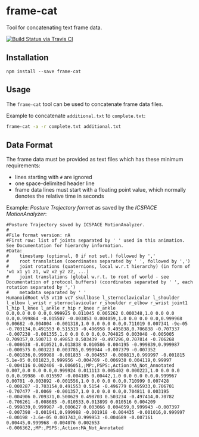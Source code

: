 # frame-cat

Tool for concatenating text frame data.

[![Build Status via Travis CI](https://travis-ci.org/xhronos/frame-cat.svg?branch=master)](https://travis-ci.org/xhronos/frame-cat)

Installation
------------

    npm install --save frame-cat

Usage
-----

The `frame-cat` tool can be used to concatenate frame data files.

Example to concatenate `additional.txt` to `complete.txt`:

```bash
frame-cat -a -r complete.txt additional.txt
```


Data Format
-----------

The frame data must be provided as text files which has these minimum requirements:
* lines starting with `#` are ignored
* one space-delimited header line
* frame data lines must start with a floating point value, which normally denotes the relative time in seconds

Example: *Posture Trajectory format* as saved by the *ICSPACE MotionAnalyzer*:

```
#Posture Trajectory saved by ICSPACE MotionAnalyzer.
#
#File format version: nA
#First row: list of joints separated by ' ' used in this animation. See Documentation for hierarchy information.
#Data:
#	 timestamp (optional, 0 if not set.) followed by ','
#	 root translation (coordinates separated by ' ', followed by ',')
#	 joint rotations (quaternions, local w.r.t hierarchy) (in form of 'w1 x1 y1 z1, w2 x2 y2 z2, ...)
#	 joint translations (global w.r.t. to root of world - see Documentation of protocol buffers) (coordinates separated by ' ', each rotation separated by ',')
#	 metadata separated by ' '
HumanoidRoot vl5 vt10 vc7 skullbase l_sternoclavicular l_shoulder l_elbow l_wrist r_sternoclavicular r_shoulder r_elbow r_wrist joint1 l_hip l_knee l_ankle r_hip r_knee r_ankle
0.0,0.0 0.0 0.0,0.999925 0.011045 0.005262 0.000348,1.0 0.0 0.0 0.0,0.999864 -0.015507 -0.003853 0.004059,1.0 0.0 0.0 0.0,0.999968 0.00682 -0.004004 -0.001318,1.0 0.0 0.0 0.0,0.711019 0.007341 -9e-05 -0.703134,0.491553 0.515319 -0.496958 0.495838,0.706838 -0.707337 -0.007238 -0.001355,1.0 0.0 0.0 0.0,0.704825 0.003048 -0.005005 0.709357,0.500713 0.49853 0.503439 -0.497296,0.707814 -0.706268 -0.008638 -0.010521,0.013838 0.010586 0.004195 -0.999839,0.999987 -0.000575 0.003223 0.003785,0.999944 -0.007379 -0.007352 -0.001836,0.999988 -0.001833 -0.004557 -0.000813,0.999997 -0.001815 5.1e-05 0.001823,0.999956 -0.004769 -0.006938 0.004119,0.99997 -0.004116 0.002406 -0.006051,;MP:,PSPS:,Action:MA_Not_Annotated
0.007,0.0 0.0 0.0,0.999924 0.011113 0.005402 0.000223,1.0 0.0 0.0 0.0,0.99986 -0.015597 -0.004105 0.00442,1.0 0.0 0.0 0.0,0.999967 0.00701 -0.003892 -0.001556,1.0 0.0 0.0 0.0,0.710999 0.007428 -0.000287 -0.703154,0.491553 0.5154 -0.496779 0.495933,0.706701 -0.707477 -0.0069 -0.001357,1.0 0.0 0.0 0.0,0.704811 0.003195 -0.004906 0.709371,0.500629 0.498703 0.503234 -0.497414,0.70782 -0.706261 -0.008685 -0.010533,0.013899 0.010516 0.004209 -0.999839,0.999987 -0.000627 0.003066 0.004059,0.999943 -0.007397 -0.007398 -0.001941,0.999988 -0.001918 -0.004435 -0.001016,0.999997 -0.00198 -3.6e-05 0.001743,0.999953 -0.004689 -0.007161 0.00445,0.999968 -0.004076 0.002653 -0.006362,;MP:,PSPS:,Action:MA_Not_Annotated
```
